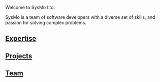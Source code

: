 Welcome to SysMo Ltd.

SysMo is a team of software developers with a diverse set of skills, and passion for solving complex problems. 

## [Expertise](expertise)

## [Projects](projects)

## [Team](team)